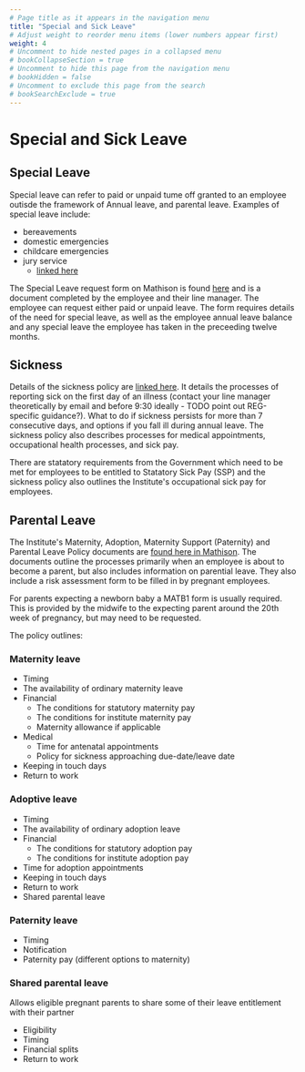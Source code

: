 ```yaml
---
# Page title as it appears in the navigation menu
title: "Special and Sick Leave"
# Adjust weight to reorder menu items (lower numbers appear first)
weight: 4
# Uncomment to hide nested pages in a collapsed menu
# bookCollapseSection = true
# Uncomment to hide this page from the navigation menu
# bookHidden = false
# Uncomment to exclude this page from the search
# bookSearchExclude = true
---
```


# Special and Sick Leave

## Special Leave
Special leave can refer to paid or unpaid tume off granted to an employee outisde the framework of Annual leave, and parental leave. 
Examples of special leave include:
- bereavements
- domestic emergencies
- childcare emergencies
- jury service
  - [linked here](https://mathison.turing.ac.uk/page/2258)

The Special Leave request form on Mathison is found [here](https://mathison.turing.ac.uk/page/3023) and is a document completed by the employee and their line manager. The employee can request either paid or unpaid leave.
The form requires details of the need for special leave, as well as the employee annual leave balance and any special leave the employee has taken in the preceeding twelve months.
## Sickness
Details of the sickness policy are [linked here](https://mathison.turing.ac.uk/page/2227). It details the processes of reporting sick on the first day of an illness (contact your line manager theoretically by email and before 9:30 ideally - TODO point out REG-specific guidance?). What to do if sickness persists for more than 7 consecutive days, and options if you fall ill during annual leave. 
The sickness policy also describes processes for medical appointments, occupational health processes, and sick pay.

There are statatory requirements from the Government which need to be met for employees to be entitled to Statatory Sick Pay (SSP) and the sickness policy also outlines the Institute's occupational sick pay for employees. 


## Parental Leave
The Institute's Maternity, Adoption, Maternity Support (Paternity) and Parental Leave Policy documents are [found here in Mathison](https://mathison.turing.ac.uk/page/2226). The documents outline the processes primarily when an employee is about to become a parent, but also includes information on parential leave. They also include a risk assessment form to be filled in by pregnant employees.

For parents expecting a newborn baby a MATB1 form is usually required. This is provided by the midwife to the expecting parent around the 20th week of pregnancy, but may need to be requested. 

The policy outlines:
### Maternity leave
- Timing
- The availability of ordinary maternity leave
- Financial
  - The conditions for statutory maternity pay
  - The conditions for institute maternity pay
  - Maternity allowance if applicable
- Medical
  - Time for antenatal appointments
  - Policy for sickness approaching due-date/leave date
- Keeping in touch days
- Return to work
### Adoptive leave
- Timing
- The availability of ordinary adoption leave
- Financial
  - The conditions for statutory adoption pay
  - The conditions for institute adoption pay
- Time for adoption appointments
- Keeping in touch days
- Return to work
- Shared parental leave
### Paternity leave
- Timing
- Notification
- Paternity pay (different options to maternity)
### Shared parental leave
Allows eligible pregnant parents to share some of their leave entitlement with their partner
- Eligibility
- Timing
- Financial splits
- Return to work
